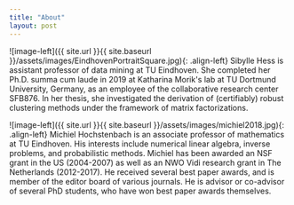 ```yaml
---
title: "About"
layout: post
---
```

![image-left]({{ site.url }}{{ site.baseurl }}/assets/images/EindhovenPortraitSquare.jpg){: .align-left} 
Sibylle Hess is assistant professor of data mining at TU Eindhoven. She completed her Ph.D. summa cum laude in 2019 at Katharina Morik's lab at TU Dortmund University, Germany, as an employee of the collaborative research center SFB876. In her thesis, she investigated the derivation of (certifiably) robust clustering methods under the framework of matrix factorizations.

![image-left]({{ site.url }}{{ site.baseurl }}/assets/images/michiel2018.jpg){: .align-left} 
Michiel Hochstenbach is an associate professor of mathematics at TU Eindhoven. His interests include numerical linear algebra, inverse problems, and probabilistic methods. Michiel has been awarded an NSF grant in the US (2004-2007) as well as an NWO Vidi research grant in The Netherlands (2012-2017). He received several best paper awards, and is member of the editor board of various journals. He is advisor or co-advisor of several PhD students, who have won best paper awards themselves.
